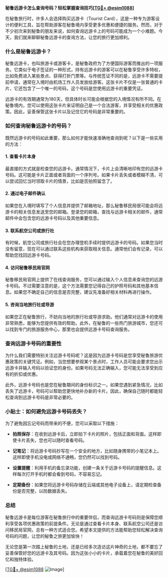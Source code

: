 **秘鲁远游卡怎么查询号码？轻松掌握查询技巧[[TG💪+ @esim1088](https://t.me/s/esim1088)]**

在秘鲁旅行时，许多人会选择购买远游卡（Tourist Card），这是一种专为游客设计的便利工具，旨在帮助游客在秘鲁境内享受更多优惠和便捷的服务。然而，对于不少初次来到秘鲁的朋友来说，如何查询远游卡上的号码可能成为一个小难题。今天，我们就来聊聊秘鲁远游卡的查询方法，让您的旅行更加顺利。

### 什么是秘鲁远游卡？

秘鲁远游卡，也叫旅游卡或游客卡，是秘鲁政府为了方便国际游客而推出的一项服务。它类似于电子签证的一种形式，持有远游卡的游客可以在秘鲁享受许多特权，比如免费进入某些景点、获得打折门票等。与传统签证不同的是，远游卡不需要提前申请，通常在入境时由机场工作人员发放给游客。这张卡片不仅是一张普通的卡片，它还包含了一个唯一的号码，这个号码是您使用远游卡的重要凭证。

远游卡的有效期通常为180天，但具体时长可能会根据您的入境情况有所不同。在秘鲁境内，您可以使用这张卡片来证明自己是一个合法游客，并享受相关的优惠政策。因此，妥善保管这张卡片以及记住它的号码是非常重要的。

### 如何查询秘鲁远游卡的号码？

既然远游卡的号码如此重要，那么如何才能快速准确地查询到呢？以下是一些实用的方法：

#### 1. **查看卡片本身**
最直接的方式就是检查您的远游卡。通常情况下，卡片上会清晰地印有您的远游卡号码。这可能是卡片正面或者背面的一个序列号。如果卡片丢失或者模糊不清，可以尝试回忆当时领取卡片的情景，比如是否拍照留念了。

#### 2. **通过电子邮件确认**
如果您在入境时填写了个人信息并提供了邮箱地址，那么秘鲁移民局很可能会将远游卡的相关信息发送至您的邮箱。登录您的邮箱，查找与远游卡相关的邮件，通常邮件中会包含您的远游卡号码以及其他重要信息。

#### 3. **联系航空公司或旅行社**
有时候，航空公司或旅行社会在您办理登机手续时提供远游卡的号码。如果您当时没有留意，现在可以通过联系这些机构来获取相关信息。通常他们会有记录，可以帮助您找回远游卡号码。

#### 4. **访问秘鲁移民局官网**
秘鲁移民局官网上提供了在线查询服务，您可以通过输入个人信息来查询您的远游卡号码。不过需要注意的是，这个方法需要您记得自己的护照号码和其他基本信息。如果您不确定自己的信息是否完整，建议先准备好相关材料再进行操作。

#### 5. **咨询当地旅行社或导游**
如果您正在秘鲁旅行，不妨向当地的旅行社或导游求助。他们通常对远游卡的使用非常熟悉，能够为您提供有效的帮助。此外，在秘鲁的一些热门旅游城市，您还可以找到专门的旅游服务中心，那里也会提供远游卡号码查询服务。

### 查询远游卡号码的重要性

为什么我们需要特别关注远游卡号码呢？这是因为远游卡号码是您享受秘鲁旅游优惠政策的关键凭证。例如，当您想要参观某个景点时，工作人员可能会要求您出示远游卡并输入号码以验证您的身份。如果号码无法正确输入，您可能无法享受到应有的折扣或优惠。

此外，远游卡号码也是您在秘鲁期间的身份标识之一。如果您遇到紧急情况，比如丢失了远游卡，号码可以帮助您更快地补办新的卡片。因此，确保自己随时都能轻松查询到远游卡号码是非常必要的。

### 小贴士：如何避免远游卡号码丢失？

为了避免因忘记号码而带来的不便，您可以采取以下措施：

- **拍照保存**：在收到远游卡后，立即拍下卡片的照片，包括正面和背面。这样即使卡片丢失，您也可以随时查看号码。
  
- **记笔记**：将远游卡号码抄写在一个安全的地方，比如随身携带的小笔记本上。这样即使手机没电或网络不通畅，您仍然可以找到号码。

- **设置提醒**：利用手机的备忘录功能，创建一条关于远游卡号码的提醒信息。这样每次打开手机时都会看到号码，不容易忘记。

- **定期备份**：如果您将远游卡号码存储在云端或其他电子设备上，请定期检查备份是否完整，以防数据丢失。

### 总结

秘鲁远游卡是每位游客在秘鲁旅行中的重要伴侣，而查询远游卡号码则是保障您顺利享受各项优惠政策的前提条件。无论是通过查看卡片本身、联系航空公司还是访问移民局官网，总有一种方式适合您。希望本文提供的方法能帮助您轻松解决查询号码的问题，让您的秘鲁之旅更加愉快！

无论您是第一次踏上秘鲁的土地，还是已经多次造访这片神奇的土地，都不要忘了妥善保管好您的远游卡及其号码。因为这张小小的卡片，承载着您在秘鲁的美好回忆和独特体验。

[[TG💪+ @esim1088](https://t.me/s/esim1088) ![Image](https://i.postimg.cc/4NQfJmqS/Snipaste-2025-05-13-00-14-12.png)]